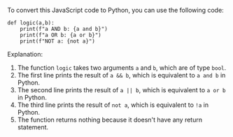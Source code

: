 To convert this JavaScript code to Python, you can use the following code:
```
def logic(a,b):
    print(f"a AND b: {a and b}")
    print(f"a OR b: {a or b}")
    print(f"NOT a: {not a}")
```
Explanation:

1. The function `logic` takes two arguments `a` and `b`, which are of type `bool`.
2. The first line prints the result of `a && b`, which is equivalent to `a and b` in Python.
3. The second line prints the result of `a || b`, which is equivalent to `a or b` in Python.
4. The third line prints the result of `not a`, which is equivalent to `!a` in Python.
5. The function returns nothing because it doesn't have any return statement.
